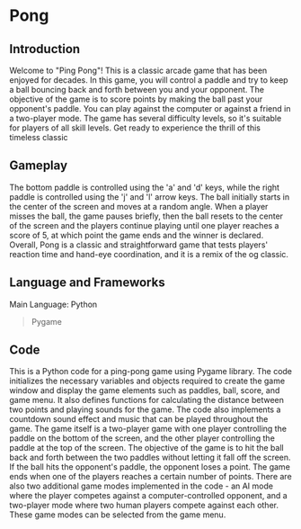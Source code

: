 # Pong

## Introduction
Welcome to "Ping Pong"! This is a classic arcade game that has been enjoyed for decades. In this game, you will control a paddle and try to keep a ball bouncing back and forth between you and your opponent. The objective of the game is to score points by making the ball past your opponent's paddle. You can play against the computer or against a friend in a two-player mode. The game has several difficulty levels, so it's suitable for players of all skill levels. Get ready to experience the thrill of this timeless classic

## Gameplay 
The bottom paddle is controlled using the 'a' and 'd' keys, while the right paddle is controlled using the 'j' and 'l' arrow keys. The ball initially starts in the center of the screen and moves at a random angle. When a player misses the ball, the game pauses briefly, then the ball resets to the center of the screen and the players continue playing until one player reaches a score of 5, at which point the game ends and the winner is declared. Overall, Pong is a classic and straightforward game that tests players' reaction time and hand-eye coordination, and it is a remix of the og classic.

## Language and Frameworks
Main Language: Python
>Pygame


## Code
This is a Python code for a ping-pong game using Pygame library. The code initializes the necessary variables and objects required to create the game window and display the game elements such as paddles, ball, score, and game menu. It also defines functions for calculating the distance between two points and playing sounds for the game. The code also implements a countdown sound effect and music that can be played throughout the game. The game itself is a two-player game with one player controlling the paddle on the bottom of the screen, and the other player controlling the paddle at the top of the screen. The objective of the game is to hit the ball back and forth between the two paddles without letting it fall off the screen. If the ball hits the opponent's paddle, the opponent loses a point. The game ends when one of the players reaches a certain number of points. There are also two additional game modes implemented in the code - an AI mode where the player competes against a computer-controlled opponent, and a two-player mode where two human players compete against each other. These game modes can be selected from the game menu.
